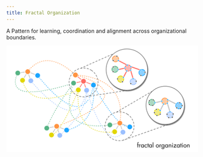 ```yaml
---
title: Fractal Organization
---
```



A Pattern for learning, coordination and alignment across organizational boundaries.

![](img/structural-patterns/fractal-organization.png)

